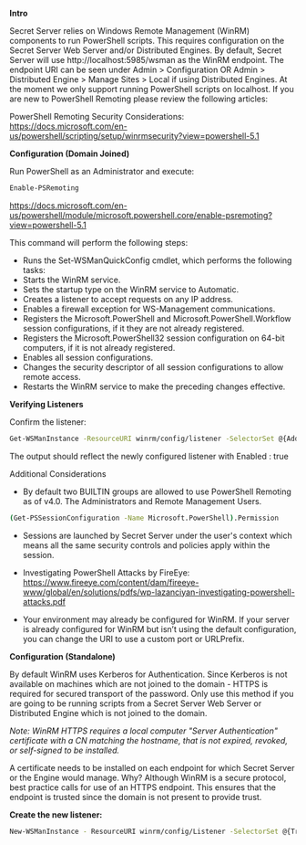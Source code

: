 **Intro**

Secret Server relies on Windows Remote Management (WinRM) components to run PowerShell scripts. This requires configuration on the Secret Server Web Server and/or Distributed Engines. By default, Secret Server will use http://localhost:5985/wsman as the WinRM endpoint.​ The endpoint URI can be seen under Admin > Configuration OR Admin > Distributed Engine > Manage Sites > Local if using Distributed Engines. At the moment we only support running PowerShell scripts on localhost. If you are new to PowerShell Remoting please review the following articles:

PowerShell Remoting Security Considerations: https://docs.microsoft.com/en-us/powershell/scripting/setup/winrmsecurity?view=powershell-5.1
 
**Configuration (Domain Joined)**

Run PowerShell as an Administrator and execute:
```sh
Enable-PSRemoting
```
https://docs.microsoft.com/en-us/powershell/module/microsoft.powershell.core/enable-psremoting?view=powershell-5.1

This command will perform the following steps:
- Runs the Set-WSManQuickConfig cmdlet, which performs the following tasks:
- Starts the WinRM service.
- Sets the startup type on the WinRM service to Automatic.
- Creates a listener to accept requests on any IP address.
- Enables a firewall exception for WS-Management communications.
- Registers the Microsoft.PowerShell and Microsoft.PowerShell.Workflow session configurations, if it they are not already registered.
- Registers the Microsoft.PowerShell32 session configuration on 64-bit computers, if it is not already registered.
- Enables all session configurations.
- Changes the security descriptor of all session configurations to allow remote access.
- Restarts the WinRM service to make the preceding changes effective.

**Verifying Listeners**

Confirm the listener:
```sh
Get-WSManInstance -ResourceURI winrm/config/listener -SelectorSet @{Address="*";Transport="http"}
```

The output should reflect the newly configured listener with Enabled : true

Additional Considerations

- By default two BUILTIN groups are allowed to use PowerShell Remoting as of v4.0. The Administrators and Remote Management Users.

```sh
(Get-PSSessionConfiguration -Name Microsoft.PowerShell).Permission
```
- Sessions are launched by Secret Server under the user's context which means all the same security controls and policies apply within the session.
- Investigating PowerShell Attacks by FireEye: https://www.fireeye.com/content/dam/fireeye-www/global/en/solutions/pdfs/wp-lazanciyan-investigating-powershell-attacks.pdf

- Your environment may already be configured for WinRM. If your server is already configured for WinRM but isn’t using the default configuration, you can change the URI to use a custom port or URLPrefix.

**Configuration (Standalone)**

By default WinRM uses Kerberos for Authentication. Since Kerberos is not available on machines which are not joined to the domain - HTTPS is required for secured transport of the password. Only use this method if you are going to be running scripts from a Secret Server Web Server or Distributed Engine which is not joined to the domain.

*Note: WinRM HTTPS requires a local computer "Server Authentication" certificate with a CN matching the hostname, that is not expired, revoked, or self-signed to be installed.*

A certificate needs to be installed on each endpoint for which Secret Server or the Engine would manage. Why? Although WinRM is a secure protocol, best practice calls for use of an HTTPS endpoint. This ensures that the endpoint is trusted since the domain is not present to provide trust.

**Create the new listener:**
```sh
New-WSManInstance - ResourceURI winrm/config/Listener -SelectorSet @{Transport=HTTPS} -ValueSet @{Hostname="HOST";CertificateThumbprint="XXXXXXXXXX"}
```